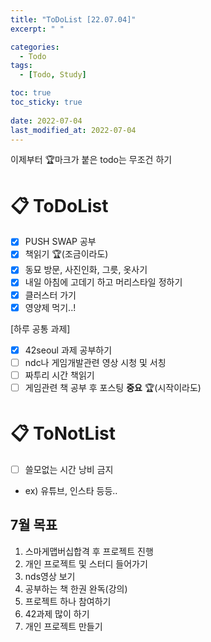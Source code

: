 ```yaml
---
title: "ToDoList [22.07.04]"
excerpt: " "

categories:
  - Todo
tags:
  - [Todo, Study]

toc: true
toc_sticky: true
 
date: 2022-07-04
last_modified_at: 2022-07-04
---
```


이제부터 🏆마크가 붙은 todo는 무조건 하기

# 📋 ToDoList  

- [x] PUSH SWAP 공부
- [x] 책읽기 🏆(조금이라도)
- [x] 동묘 방문, 사진인화, 그릇, 옷사기
- [x] 내일 아침에 고데기 하고 머리스타일 정하기
- [x] 클러스터 가기
- [x] 영양제 먹기..!

[하루 공통 과제]

- [x] 42seoul 과제 공부하기
- [ ] ndc나 게임개발관련 영상 시청 및 서칭
- [ ] 짜투리 시간 책읽기
- [ ] 게임관련 책 공부 후 포스팅 **중요** 🏆(시작이라도)

# 📋 ToNotList  

- [ ] 쓸모없는 시간 낭비 금지
- ex) 유튜브, 인스타 등등..

## 7월 목표  

1. 스마게맵버십합격 후 프로젝트 진행
2. 개인 프로젝트 및 스터디 들어가기
3. nds영상 보기
4. 공부하는 책 한권 완독(강의)
5. 프로젝트 하나 참여하기
6. 42과제 많이 하기
7. 개인 프로젝트 만들기
